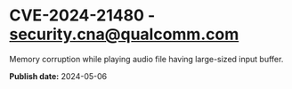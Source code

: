 # CVE-2024-21480 - security.cna@qualcomm.com

Memory corruption while playing audio file having large-sized input buffer.

**Publish date:** 2024-05-06
